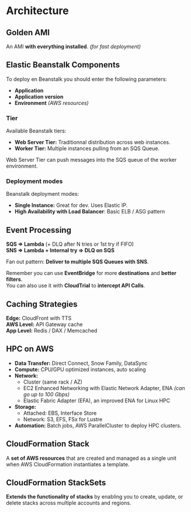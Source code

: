 # Architecture

## Golden AMI

An AMI **with everything installed**. *(for fast deployment)*

## Elastic Beanstalk Components

To deploy en Beanstalk you should enter the following parameters:
- **Application**
- **Application version**
- **Environment** *(AWS resources)*

### Tier

Available Beanstalk tiers: 
- **Web Server Tier:** Traditionnal distribution across web instances.  
- **Worker Tier:** Multiple instances pulling from an SQS Queue.

Web Server Tier can push messages into the SQS queue of the worker environment.

### Deployment modes

Beanstalk deployment modes:
- **Single Instance:** Great for dev. Uses Elastic IP.
- **High Availability with Load Balancer**: Basic ELB / ASG pattern

## Event Processing

**SQS => Lambda** (+ DLQ after N tries or 1st try if FIFO)  
**SNS => Lambda + Internal try => DLQ on SQS** 

Fan out pattern: **Deliver to multiple SQS Queues with SNS**.  

Remember you can use **EventBridge** for more **destinations** and **better filters**.  
You can also use it with **CloudTrial** to **intercept API Calls**.

## Caching Strategies

**Edge:** CloudFront with TTS  
**AWS Level:** API Gateway cache  
**App Level:** Redis / DAX / Memcached

## HPC on AWS

- **Data Transfer:** Direct Connect, Snow Family, DataSync  
- **Compute:** CPU/GPU optimized instances, auto scaling  
- **Network:**  
  - Cluster (same rack / AZ)
  - EC2 Enhanced Networking with Elastic Network Adapter, ENA *(can go up to 100 Gbps)*
  - Elastic Fabric Adapter (EFA), an improved ENA for Linux HPC  
- **Storage:** 
  - Attached: EBS, Interface Store
  - Network: S3, EFS, FSx for Lustre
- **Automation:** Batch jobs, AWS ParallelCluster to deploy HPC clusters.

## CloudFormation Stack

A **set of AWS resources** that are created and managed as a single unit when AWS CloudFormation instantiates a template.

## CloudFormation StackSets

**Extends the functionality of stacks** by enabling you to create, update, or delete stacks across multiple accounts and regions.
